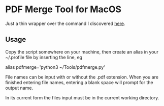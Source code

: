 # PDF Merge Tool for MacOS

Just a thin wrapper over the command I discovered [here](http://hints.macworld.com/article.php?story=2003083122212228).

## Usage

Copy the script somewhere on your machine, then create an alias in your ~/.profile file by inserting the line, eg

alias pdfmerge='python3 ~/Tools/pdfmerge.py'

File names can be input with or without the .pdf extension. When you are finished entering file names, entering a blank space will prompt for the output name.

In its current form the files input must be in the current working directory.
